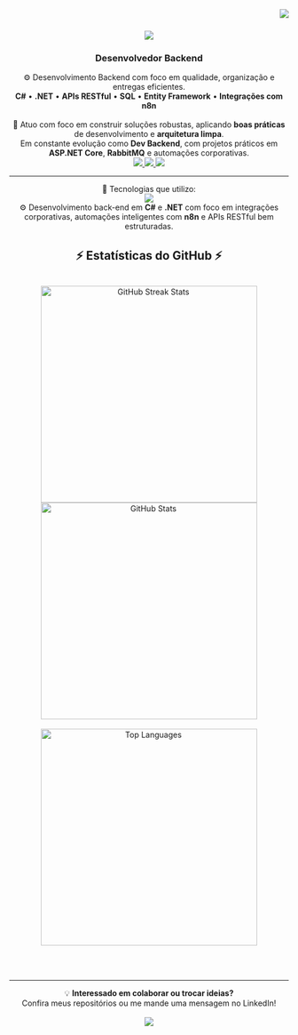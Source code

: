 <!-- Desenvolvedor Backend | C#, ASP.NET Core | Docker | AWS | Python -->

<img align="right" src="https://visitor-badge.laobi.icu/badge?page_id=luizbonato.luizbonato" />

<h1 align="center">
  <img src="https://readme-typing-svg.herokuapp.com/?font=Righteous&size=35&center=true&vCenter=true&width=500&height=70&duration=4000&lines=Olá+!+👋;+Sou+Luiz+Eduardo+Bonato!;">
</h1>

<h3 align="center">Desenvolvedor Backend</h3>

<div align="center">
⚙️ Desenvolvimento Backend com foco em qualidade, organização e entregas eficientes.<br>
<b>C#</b> • <b>.NET</b> • <b>APIs RESTful</b> • <b>SQL</b> • <b>Entity Framework</b> • <b>Integrações com n8n</b>
</div>

<br/>

<div align="center">
🎯 Atuo com foco em construir soluções robustas, aplicando <b>boas práticas</b> de desenvolvimento e <b>arquitetura limpa</b>.<br>
 Em constante evolução como <b>Dev Backend</b>, com projetos práticos em <b>ASP.NET Core</b>, <b>RabbitMQ</b> e automações corporativas.<br>
 
<div align="center"> 
  <a href="mailto:luizeduardo.bonato@outlook.com">
    <img src="https://img.shields.io/badge/Outlook-333333?style=for-the-badge&logo=microsoft-outlook&logoColor=white" />
  </a>
  <a href="https://www.linkedin.com/in/luizbonato/" target="_blank">
    <img src="https://img.shields.io/badge/LinkedIn-0077B5?style=for-the-badge&logo=linkedin&logoColor=white" target="_blank" />
  </a>
  <a href="https://luizbonato.github.io/portfolio/Index.html" target="_blank">
     <img src="https://img.shields.io/badge/Portfolio-FF5722?style=for-the-badge&logo=todoist&logoColor=white" target="_blank" />
  </a>
</div>

<hr/>
<div align="center">
 🧠 Tecnologias que utilizo:
</div>

<div align="center">
    <img src="https://skillicons.dev/icons?i=vscode,mysql,grafana,aws,git,dotnet,cs,nodejs" /><br>
</div>

<div align="center">
⚙️ Desenvolvimento back-end em <b>C#</b> e <b>.NET</b> com foco em integrações corporativas, automações inteligentes com <b>n8n</b> e APIs RESTful bem estruturadas.
</div>



<h2 align="center">⚡ Estatísticas do GitHub ⚡</h2>
<br>
<div align="center">
  <img width="390" src="https://streak-stats.demolab.com/?user=luizbonato&theme=react&border_radius=10" alt="GitHub Streak Stats" />
  <img width="390" src="https://github-readme-stats.vercel.app/api?username=luizbonato&count_private=true&show_icons=true&theme=react&rank_icon=github&border_radius=10" alt="GitHub Stats" />
  <br><br>
  <img width="390" src="https://github-readme-stats.vercel.app/api/top-langs/?username=luizbonato&layout=compact&theme=react&border_radius=10" alt="Top Languages" />
</div>

<br/><br/>

<hr/>

<div align="center">
 💡 <b>Interessado em colaborar ou trocar ideias?</b><br>
 Confira meus repositórios ou me mande uma mensagem no LinkedIn!
</div>

<br/>

<div align="center">
  <a href="https://www.linkedin.com/in/luizbonato/" target="_blank">
    <img src="https://img.shields.io/badge/🤝_Conecte--se_comigo_no_LinkedIn-0077B5?style=for-the-badge&logo=linkedin&logoColor=white" target="_blank" />
  </a>
</div>
